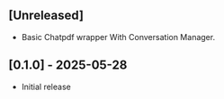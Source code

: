 ## [Unreleased]
- Basic Chatpdf wrapper With Conversation Manager.

## [0.1.0] - 2025-05-28

- Initial release
